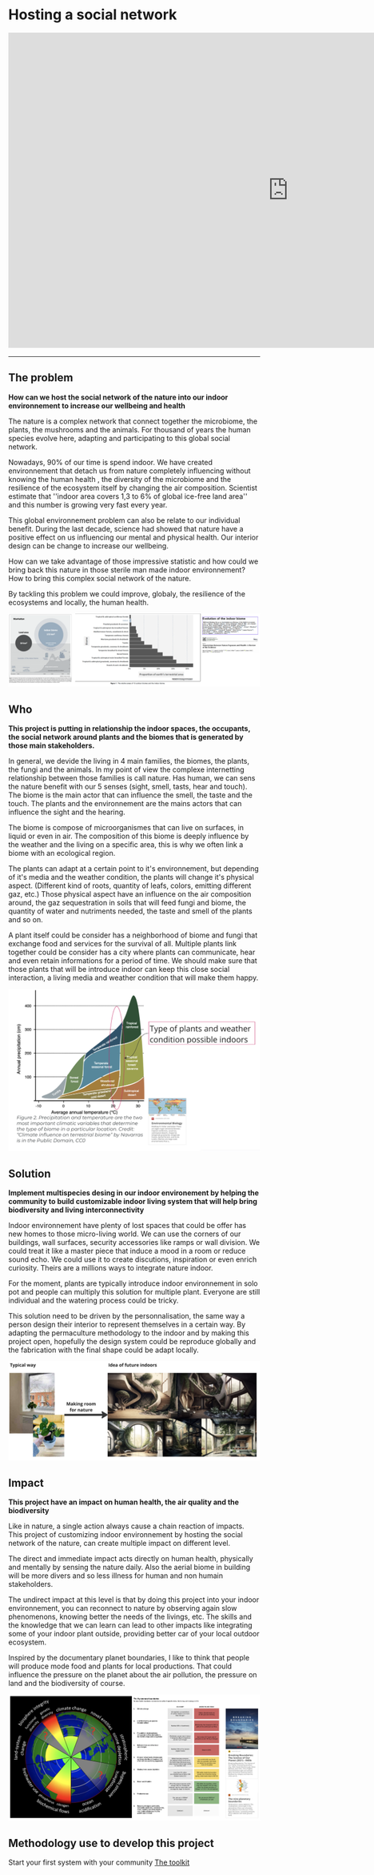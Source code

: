 # Hosting a social network

<iframe width="1120" height="630" src="https://www.youtube.com/embed/9HZFuO2uT54" title="YouTube video player" frameborder="0" allow="accelerometer; autoplay; clipboard-write; encrypted-media; gyroscope; picture-in-picture; web-share" allowfullscreen></iframe>

<hr>

## The problem

**How can we host the social network of the nature into our indoor environnement to increase our wellbeing and health**

The nature is a complex network that connect together the microbiome, the plants, the mushrooms and the animals. For thousand of years the human species evolve here, adapting and participating to this global social network.

Nowadays, 90% of our time is spend indoor. We have created environnement that detach us from nature completely influencing without knowing the human health , the diversity of the microbiome and the resilience of the ecosystem itself by changing the air composition. Scientist estimate that ''indoor area covers 1,3 to 6% of global ice-free land area'' and this number is growing very fast every year.

This global environnement problem can also be relate to our individual benefit. During the last decade, science had showed that nature have a positive effect on us influencing our mental and physical health. Our interior design can be change to increase our wellbeing.

How can we take advantage of those impressive statistic and how could we bring back this nature in those sterile man made indoor environnement? How to bring this complex social network of the nature.

By tackling this problem we could improve, globaly, the resilience of the ecosystems and locally, the human health.

![indoorbiome](img/mission/prob.png)

## Who

**This project is putting in relationship the indoor spaces, the occupants, the social network around plants and the biomes that is generated by those main stakeholders.**

In general, we devide the living in 4 main families, the biomes, the plants, the fungi and the animals. In my point of view the complexe internetting relationship between those families is call nature. Has human, we can sens the nature benefit with our 5 senses (sight, smell, tasts, hear and touch). The biome is the main actor that can influence the smell, the taste and the touch. The plants and the environnement are the mains actors that can influence the sight and the hearing.

The biome is compose of microorganismes that can live on surfaces, in liquid or even in air. The composition of this biome is deeply influence by the weather and the living on a specific area, this is why we often link a biome with an ecological region.

The plants can adapt at a certain point to it's environnement, but depending of it's media and the weather condition, the plants will change it's physical aspect. (Different kind of roots, quantity of leafs, colors, emitting different gaz, etc.) Those physical aspect have an influence on the air composition around, the gaz sequestration in soils that will feed fungi and biome, the quantity of water and nutriments needed, the taste and smell of the plants and so on.

A plant itself could be consider has a neighborhood of biome and fungi that exchange food and services for the survival of all. Multiple plants link together could be consider has a city where plants can communicate, hear and even retain informations for a period of time. We should make sure that those plants that will be introduce indoor can keep this close social interaction, a living media and weather condition that will make them happy.

![indoorbiome](img/mission/who.png)

## Solution

**Implement multispecies desing in our indoor environement by helping the community to build customizable indoor living system that will help bring biodiversity and living interconnectivity**

Indoor environnement have plenty of lost spaces that could be offer has new homes to those micro-living world. We can use the corners of our buildings, wall surfaces, security accessories like ramps or wall division. We could treat it like a master piece that induce a mood in a room or reduce sound echo. We could use it to create discutions, inspiration or even enrich curiosity. Theirs are a millions ways to integrate nature indoor.

For the moment, plants are typically introduce indoor environnement in solo pot and people can multiply this solution for multiple plant. Everyone are still individual and the watering process could be tricky.

This solution need to be driven by the personnalisation, the same way a person design their interior to represent themselves in a certain way. By adapting the permaculture methodology to the indoor and by making this project open, hopefully the design system could be reproduce globally and the fabrication with the final shape could be adapt locally.

![indoorbiome](img/mission/solu.png)

## Impact

**This project have an impact on human health, the air quality and the biodiversity**

Like in nature, a single action always cause a chain reaction of impacts. This project of customizing indoor environnement by hosting the social network of the nature, can create multiple impact on different level.

The direct and immediate impact acts directly on human health, physically and mentally by sensing the nature daily. Also the aerial biome in building will be more divers and so less illness for human and non humain stakeholders.

The undirect impact at this level is that by doing this project into your indoor environnement, you can reconnect to nature by observing again slow phenomenons, knowing better the needs of the livings, etc. The skills and the knowledge that we can learn can lead to other impacts like integrating some of your indoor plant outside, providing better car of your local outdoor ecosystem.

Inspired by the documentary planet boundaries, I like to think that people will produce mode food and plants for local productions. That could influence the pressure on the planet about the air pollution, the pressure on land and the biodiversity of course.

![indoorbiome](img/mission/impa.png)

## Methodology use to develop this project

Start your first system with your community
[The toolkit](/Content/2_Toolkit.md)